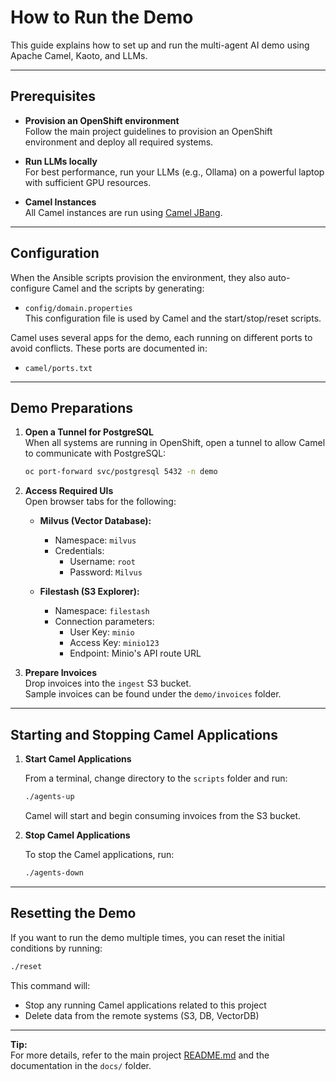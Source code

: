 # How to Run the Demo

This guide explains how to set up and run the multi-agent AI demo using Apache Camel, Kaoto, and LLMs.

---

## Prerequisites

- **Provision an OpenShift environment**  
  Follow the main project guidelines to provision an OpenShift environment and deploy all required systems.

- **Run LLMs locally**  
  For best performance, run your LLMs (e.g., Ollama) on a powerful laptop with sufficient GPU resources.

- **Camel Instances**  
  All Camel instances are run using [Camel JBang](https://camel.apache.org/camel-jbang/latest/).

---

## Configuration

When the Ansible scripts provision the environment, they also auto-configure Camel and the scripts by generating:

- `config/domain.properties`  
  This configuration file is used by Camel and the start/stop/reset scripts.

Camel uses several apps for the demo, each running on different ports to avoid conflicts. These ports are documented in:

- `camel/ports.txt`

---

## Demo Preparations

1. **Open a Tunnel for PostgreSQL**  
   When all systems are running in OpenShift, open a tunnel to allow Camel to communicate with PostgreSQL:

   ```sh
   oc port-forward svc/postgresql 5432 -n demo
   ```

2. **Access Required UIs**  
   Open browser tabs for the following:

   - **Milvus (Vector Database):**  
     - Namespace: `milvus`  
     - Credentials:  
       - Username: `root`  
       - Password: `Milvus`

   - **Filestash (S3 Explorer):**  
     - Namespace: `filestash`  
     - Connection parameters:  
       - User Key: `minio`  
       - Access Key: `minio123`  
       - Endpoint: Minio's API route URL

3. **Prepare Invoices**  
   Drop invoices into the `ingest` S3 bucket.  
   Sample invoices can be found under the `demo/invoices` folder.

---

## Starting and Stopping Camel Applications

1. **Start Camel Applications**

   From a terminal, change directory to the `scripts` folder and run:

   ```sh
   ./agents-up
   ```

   Camel will start and begin consuming invoices from the S3 bucket.

2. **Stop Camel Applications**

   To stop the Camel applications, run:

   ```sh
   ./agents-down
   ```

---

## Resetting the Demo

If you want to run the demo multiple times, you can reset the initial conditions by running:

```sh
./reset
```

This command will:

- Stop any running Camel applications related to this project
- Delete data from the remote systems (S3, DB, VectorDB)

---

**Tip:**  
For more details, refer to the main project [README.md](../README.md) and the documentation in the `docs/` folder.
